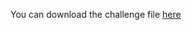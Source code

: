 You can download the challenge file [here](https://challenges.s3.rbx.io.cloud.ovh.net/challenges/vm-106-disk-0.qcow2)